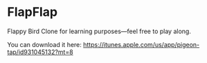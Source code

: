 FlapFlap
========

Flappy Bird Clone for learning purposes—feel free to play along.

You can download it here: https://itunes.apple.com/us/app/pigeon-tap/id931045132?mt=8
